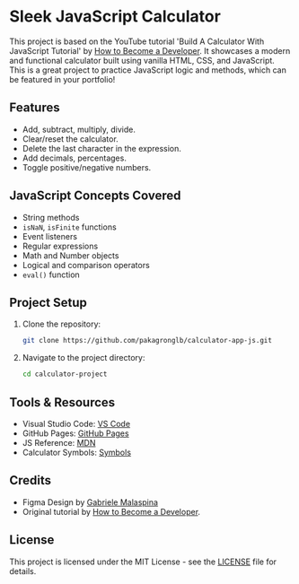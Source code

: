 # Sleek JavaScript Calculator

This project is based on the YouTube tutorial 'Build A Calculator With JavaScript Tutorial' by [How to Become a Developer](https://www.youtube.com/watch?v=BnczhLjxyXk). It showcases a modern and functional calculator built using vanilla HTML, CSS, and JavaScript. This is a great project to practice JavaScript logic and methods, which can be featured in your portfolio!

## Features
- Add, subtract, multiply, divide.
- Clear/reset the calculator.
- Delete the last character in the expression.
- Add decimals, percentages.
- Toggle positive/negative numbers.

## JavaScript Concepts Covered
- String methods
- `isNaN`, `isFinite` functions
- Event listeners
- Regular expressions
- Math and Number objects
- Logical and comparison operators
- `eval()` function

## Project Setup

1. Clone the repository:
    ```bash
    git clone https://github.com/pakagronglb/calculator-app-js.git
    ```

2. Navigate to the project directory:
    ```bash
    cd calculator-project
    ```

## Tools & Resources
- Visual Studio Code: [VS Code](https://code.visualstudio.com/)
- GitHub Pages: [GitHub Pages](https://pages.github.com/)
- JS Reference: [MDN](https://developer.mozilla.org/)
- Calculator Symbols: [Symbols](https://symbl.cc/)

## Credits
- Figma Design by [Gabriele Malaspina](https://www.figma.com/community/file/...)
- Original tutorial by [How to Become a Developer](https://www.youtube.com/watch?v=BnczhLjxyXk).

## License
This project is licensed under the MIT License - see the [LICENSE](LICENSE) file for details.
